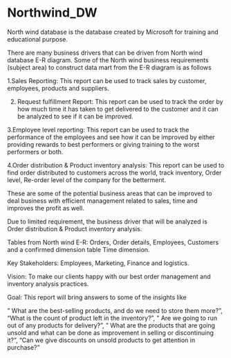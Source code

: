 # Northwind_DW

North wind database is the database created by Microsoft for training and educational purpose.

There are many business drivers that can be driven from North wind database E-R diagram. Some of the North wind business requirements (subject area) to construct data mart from the E-R diagram is as follows

1.Sales Reporting: This report can be used to track sales by customer, employees, products and suppliers.

2. Request fulfillment Report: This report can be used to track the order by how much time it has taken to get delivered to the customer and it can be analyzed to see if it can be improved.

3.Employee level reporting: This report can be used to track the performance of the employees and see how it can be improved by either providing rewards to best performers or giving training to the worst performers or both.

4.Order distribution & Product inventory analysis: This report can be used to find order distributed to customers across the world, track inventory, Order level, Re-order level of the company for the betterment.

These are some of the potential business areas that can be improved to deal business with efficient management related to sales, time and improves the profit as well.

Due to limited requirement, the business driver that will be analyzed is Order distribution & Product inventory analysis.

Tables from North wind E-R: Orders, Order details, Employees, Customers and a confirmed dimension table Time dimension.

Key Stakeholders: Employees, Marketing, Finance and logistics.

Vision: To make our clients happy with our best order management and inventory analysis practices.

Goal:
This report will bring answers to some of the insights like

” What are the best-selling products, and do we need to store them more?”,
“What is the count of product left in the inventory?”,
” Are we going to run out of any products for delivery?”,
” What are the products that are going unsold and what can be done as improvement in selling or discontinuing it?”, “Can we give discounts on unsold products to get attention in purchase?”
